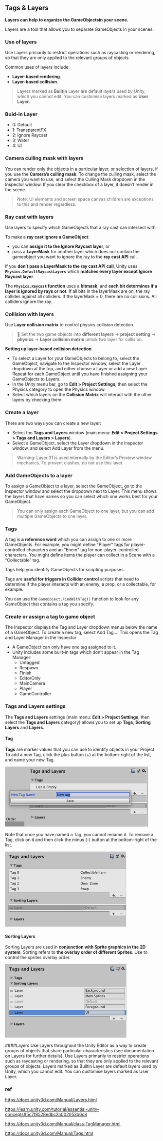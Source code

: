 ## Tags & Layers


**Layers can help to organize the GameObjectsin your scene.**

Layers are a tool that allows you to separate GameObjects in your scenes. 

### Use of layers
Use Layers primarily to restrict operations such as raycasting or rendering, so that they are only applied to the relevant groups of objects.

Common uses of layers include: 
- **Layer-based rendering**. 
- **Layer-based collision**.

> Layers marked as **Builtin** Layer are default layers used by Unity, which you cannot edit. You can customise layers marked as **User Layer**.


### Buid-in Layer
- 0: Default
- 1: TransparentFX
- 2: Ignore Raycast
- 3: Water
- 4: UI



### Camera culling mask with layers
You can render only the objects in a particular layer, or selection of layers, if you use the **Camera’s culling mask**.
To change the culling mask, select the camera you want to use, and select the Culling Mask dropdown in the Inspector window. If you clear the checkbox of a layer, it doesn’t render in the scene.

> Note: UI elements and screen space canvas children are exceptions to this and render regardless.

### Ray cast with layers
Use layers to specify which GameObjects that a ray cast can intersect with.

To make a **ray cast ignore a GameObject**:
- you can **assign it to the Ignore Raycast layer**, or
- pass a **LayerMask** for another layer which does not contain the gameobject you want to ignore the ray to the **ray cast API** call.

If you **don’t pass a LayerMask to the ray cast API call**, Unity uses **`Physics.DefaultRaycastLayers`** which **matches every layer except Ignore Raycast layer**.

The **`Physics.Raycast` function** uses a **bitmask**, and **each bit determines if a layer is ignored by rays or not**. If all bits in the layerMask are on, the ray collides against all colliders. If the layerMask = 0, there are no collisions. All colliders ignore the ray.

### Collision with layers
Use **Layer collision matrix** to control physics collision detection.

> 📌 Set the two game objects into **different layers** → **project setting** → **physics** → **Layer collision matrix** untick two layer for collision.

**Setting up layer-based collision detection**

- To select a Layer for your GameObjects to belong to, select the GameObject, navigate to the Inspector window, select the Layer dropdown at the top, and either choose a Layer or add a new Layer. Repeat for each GameObject until you have finished assigning your GameObjects to Layers.
- In the Unity menu bar, go to **Edit > Project Settings**, then select the Physics category to open the Physics window.
- Select which layers on the **Collision Matrix** will interact with the other layers by checking them.



### Create a layer
There are two ways you can create a new layer:

- Select the **Tags and Layers** window (main menu: **Edit > Project Settings > Tags and Layers > Layers**).
- Select a GameObject, select the Layer dropdown in the Inspector window, and select Add Layer from the menu.

> Warning: Layer 31 is used internally by the Editor’s Preview window mechanics. To prevent clashes, do not use this layer.

### Add GameObjects to a layer
To assign a GameObject to a layer, select the GameObject, go to the Inspector window and select the dropdown next to Layer. This menu shows the layers that have names so you can select which one works best for your GameObject.
> You can only assign each GameObject to one layer, but you can add multiple GameObjects to one layer.


### Tags
A tag is **a reference word** which you can assign to one or more GameObjects.
For example, you might define "Player" tags for player-controlled characters and an "Enem" tag for non-player-controlled characters. You might define items the player can collect in a Scene with a “Collectable” tag.

Tags help you identify GameObjects for scripting purposes. 

Tags are **useful for triggers in Collider control** scripts that need to determine if the player interacts with an enemy, a prop, or a collectable, for example.

You can use the `GameObject.FindWithTag()` function to look for any GameObject that contains a tag you specify. 

### Create or assign a tag to game object
The Inspector displays the Tag and Layer dropdown menus below the name of a GameObject.
To create a new tag, select Add Tag…. This opens the Tag and Layer Manager in the Inspector

- A GameObject can only have one tag assigned to it.
- Unity includes some built-in tags which don’t appear in the Tag Manager:
  - Untagged
  - Respawn
  - Finish
  - EditorOnly
  - MainCamera
  - Player
  - GameController

### Tags and Layers settings

The **Tags and Layers** settings (main menu: **Edit > Project Settings**, then select the **Tags and Layers** category) allows you to set up **Tags**, **Sorting Layers** and **Layers**.


#### Tag
**Tags** are marker values that you can use to identify objects in your Project. To add a new Tag, click the plus button (+) at the bottom-right of the list, and name your new Tag.

![](./TagManagerAddNew.png)

Note that once you have named a Tag, you cannot rename it. To remove a Tag, click on it and then click the minus (-) button at the bottom-right of the list.

![](./TagManagerAddedNew.png)

#### Sorting Layers
Sorting Layers are used in **conjunction with Sprite graphics in the 2D system**. Sorting refers to **the overlay order of different Sprites**. Use to control the sprites overlay order. 

![](./SortingLayerManagerAddedNew.png)

####Layers
Use Layers throughout the Unity Editor as a way to create groups of objects that share particular characteristics (see documentation on Layers for further details). Use Layers primarily to restrict operations such as raycasting or rendering, so that they are only applied to the relevant groups of objects. Layers marked as Builtin Layer are default layers used by Unity, which you cannot edit. You can customise layers marked as User Layer.


### ref
https://docs.unity3d.com/Manual/Layers.html

https://learn.unity.com/tutorial/essential-unity-concepts#5c7f8528edbc2a002053b6c8

https://docs.unity3d.com/Manual/class-TagManager.html

https://docs.unity3d.com/Manual/Tags.html
